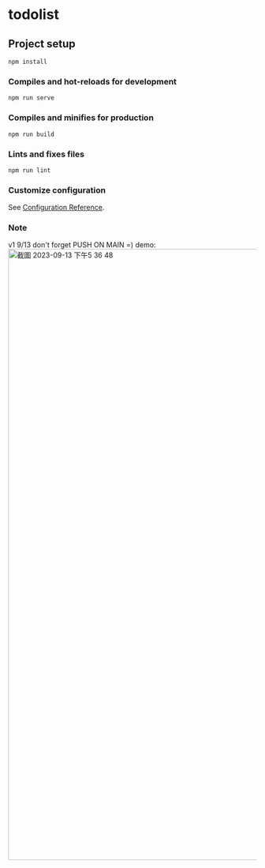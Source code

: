 # todolist

## Project setup
```
npm install
```

### Compiles and hot-reloads for development
```
npm run serve
```

### Compiles and minifies for production
```
npm run build
```

### Lints and fixes files
```
npm run lint
```

### Customize configuration
See [Configuration Reference](https://cli.vuejs.org/config/).
### Note 
v1 9/13 don't forget PUSH ON MAIN =)
demo:
<img width="1238" alt="截圖 2023-09-13 下午5 36 48" src="https://github.com/phi622968143/TODOLIST/assets/40814498/19045e4d-b2cf-4048-bd8b-dbc4af11ef25">
